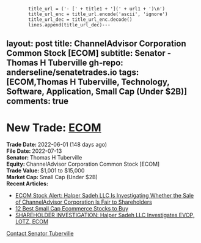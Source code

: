             title_url = ('- [' + title1 + '](' + url1 + ')\n')
            title_url_enc = title_url.encode('ascii', 'ignore')
            title_url_dec = title_url_enc.decode()
            lines.append(title_url_dec)---
layout: post
title: ChannelAdvisor Corporation Common Stock [ECOM]
subtitle: Senator - Thomas H Tuberville
gh-repo: anderseline/senatetrades.io
tags: [ECOM,Thomas H Tuberville, Technology, Software, Application, Small Cap (Under $2B)]
comments: true
---

# New Trade: [ECOM](https://finance.yahoo.com/quote/ECOM/) #
<b>Trade Date: </b>2022-06-01 (148 days ago)<br>
<b>File Date: </b>2022-07-13<br>
<b>Senator: </b>Thomas H Tuberville<br>
<b>Equity: </b>ChannelAdvisor Corporation Common Stock [ECOM]<br>
<b>Trade Value: </b>$1,001 to $15,000<br>
<b>Market Cap: </b>Small Cap (Under $2B)<br>
<b>Recent Articles:</b>
- [ECOM Stock Alert: Halper Sadeh LLC Is Investigating Whether the Sale of ChannelAdvisor Corporation Is Fair to Shareholders](https://www.businesswire.com/news/home/20221002005084/en/ECOM-Stock-Alert-Halper-Sadeh-LLC-Is-Investigating-Whether-the-Sale-of-ChannelAdvisor-Corporation-Is-Fair-to-Shareholders)
- [12 Best Small Cap Ecommerce Stocks to Buy](https://finance.yahoo.com/news/12-best-small-cap-ecommerce-183812697.html)
- [SHAREHOLDER INVESTIGATION: Halper Sadeh LLC Investigates EVOP, LOTZ, ECOM](https://www.globenewswire.com/news-release/2022/10/13/2533644/0/en/SHAREHOLDER-INVESTIGATION-Halper-Sadeh-LLC-Investigates-EVOP-LOTZ-ECOM.html)

[Contact Senator Tuberville](https://www.tuberville.senate.gov/contact)